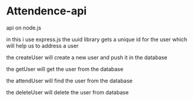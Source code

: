 # Attendence-api
api on node.js

in this i use express.js 
the uuid library gets a unique id for the user which will help us to address a user

the createUser will create a new user and push it in the database

the getUser will get the user from the database

the attendUser will find the user from the database

the deleteUser will delete the user from database

